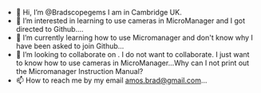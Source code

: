 - 👋 Hi, I’m @Bradscopegems I am in Cambridge UK.
- 👀 I’m interested in learning to use cameras in MicroManager and I got directed to Github....
- 🌱 I’m currently learning how to use Micromanager and don't know why I have been asked to join Github...
- 💞️ I’m looking to collaborate on . I do not want to collaborate. I just want to know how to use cameras in MicroManager...Why can I not print out the Micromanager Instruction Manual?
- 📫 How to reach me by my email  amos.brad@gmail.com...

<!---
Bradscopegems/Bradscopegems is a ✨ special ✨ repository because its `README.md` (this file) appears on your GitHub profile.
You can click the Preview link to take a look at your changes.
--->

